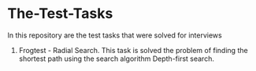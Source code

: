 # The-Test-Tasks
In this repository are the test tasks that were solved for interviews

1) Frogtest - Radial Search. This task is solved the problem of finding the shortest path using the search algorithm Depth-first search.

